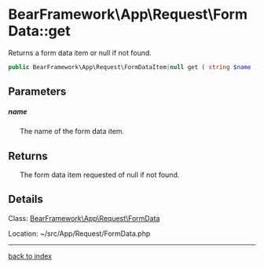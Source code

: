 # BearFramework\App\Request\FormData::get

Returns a form data item or null if not found.

```php
public BearFramework\App\Request\FormDataItem|null get ( string $name )
```

## Parameters

##### name

&nbsp;&nbsp;&nbsp;&nbsp;&nbsp;&nbsp;The name of the form data item.

## Returns

&nbsp;&nbsp;&nbsp;&nbsp;&nbsp;&nbsp;The form data item requested of null if not found.

## Details

Class: [BearFramework\App\Request\FormData](bearframework.app.request.formdata.class.md)

Location: ~/src/App/Request/FormData.php

---

[back to index](index.md)


